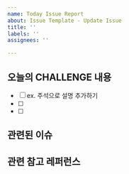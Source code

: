 ```yaml
---
name: Today Issue Report
about: Issue Template - Update Issue
title: ''
labels: ''
assignees: ''

---
```


## 오늘의 CHALLENGE 내용 
- [ ] ex. 주석으로 설명 추가하기
- [ ]
- [ ] 

## 관련된 이슈

## 관련 참고 레퍼런스

